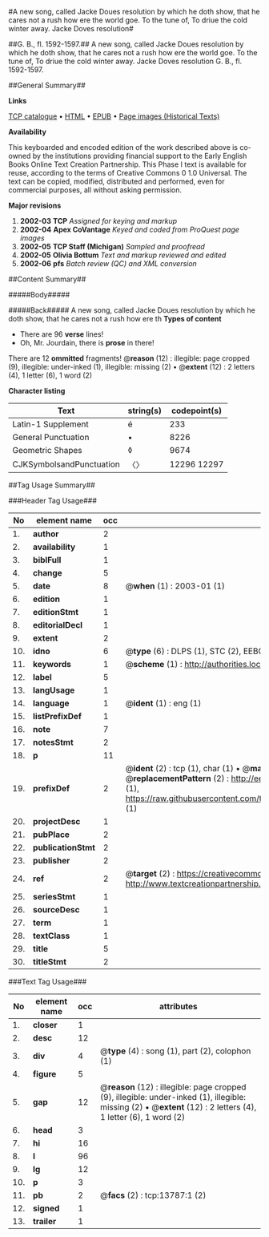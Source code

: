 #A new song, called Jacke Doues resolution by which he doth show, that he cares not a rush how ere the world goe. To the tune of, To driue the cold winter away. Jacke Doves resolution#

##G. B., fl. 1592-1597.##
A new song, called Jacke Doues resolution by which he doth show, that he cares not a rush how ere the world goe. To the tune of, To driue the cold winter away.
Jacke Doves resolution
G. B., fl. 1592-1597.

##General Summary##

**Links**

[TCP catalogue](http://www.ota.ox.ac.uk/tcp/)  • 
[HTML](http://tei.it.ox.ac.uk/tcp/Texts-HTML/free/A00/A00235.html)  • 
[EPUB](http://tei.it.ox.ac.uk/tcp/Texts-EPUB/free/A00/A00235.epub) • 
[Page images (Historical Texts)](https://data.historicaltexts.jisc.ac.uk/view?pubId=eebo-99848676e&pageId=eebo-99848676e-13787-1)

**Availability**

This keyboarded and encoded edition of the
	       work described above is co-owned by the institutions
	       providing financial support to the Early English Books
	       Online Text Creation Partnership. This Phase I text is
	       available for reuse, according to the terms of Creative
	       Commons 0 1.0 Universal. The text can be copied,
	       modified, distributed and performed, even for
	       commercial purposes, all without asking permission.

**Major revisions**

1. __2002-03__ __TCP__ *Assigned for keying and markup*
1. __2002-04__ __Apex CoVantage__ *Keyed and coded from ProQuest page images*
1. __2002-05__ __TCP Staff (Michigan)__ *Sampled and proofread*
1. __2002-05__ __Olivia Bottum__ *Text and markup reviewed and edited*
1. __2002-06__ __pfs__ *Batch review (QC) and XML conversion*

##Content Summary##

#####Body#####

#####Back#####
A new song, called Jacke Doues resolution by which he doth show, that he cares not a rush how ere th
**Types of content**

  * There are 96 **verse** lines!
  * Oh, Mr. Jourdain, there is **prose** in there!

There are 12 **ommitted** fragments! 
 @__reason__ (12) : illegible: page cropped (9), illegible: under-inked (1), illegible: missing (2)  •  @__extent__ (12) : 2 letters (4), 1 letter (6), 1 word (2)

**Character listing**


|Text|string(s)|codepoint(s)|
|---|---|---|
|Latin-1 Supplement|é|233|
|General Punctuation|•|8226|
|Geometric Shapes|◊|9674|
|CJKSymbolsandPunctuation|〈〉|12296 12297|

##Tag Usage Summary##

###Header Tag Usage###

|No|element name|occ|attributes|
|---|---|---|---|
|1.|__author__|2||
|2.|__availability__|1||
|3.|__biblFull__|1||
|4.|__change__|5||
|5.|__date__|8| @__when__ (1) : 2003-01 (1)|
|6.|__edition__|1||
|7.|__editionStmt__|1||
|8.|__editorialDecl__|1||
|9.|__extent__|2||
|10.|__idno__|6| @__type__ (6) : DLPS (1), STC (2), EEBO-CITATION (1), PROQUEST (1), VID (1)|
|11.|__keywords__|1| @__scheme__ (1) : http://authorities.loc.gov/ (1)|
|12.|__label__|5||
|13.|__langUsage__|1||
|14.|__language__|1| @__ident__ (1) : eng (1)|
|15.|__listPrefixDef__|1||
|16.|__note__|7||
|17.|__notesStmt__|2||
|18.|__p__|11||
|19.|__prefixDef__|2| @__ident__ (2) : tcp (1), char (1)  •  @__matchPattern__ (2) : ([0-9\-]+):([0-9IVX]+) (1), (.+) (1)  •  @__replacementPattern__ (2) : http://eebo.chadwyck.com/downloadtiff?vid=$1&page=$2 (1), https://raw.githubusercontent.com/textcreationpartnership/Texts/master/tcpchars.xml#$1 (1)|
|20.|__projectDesc__|1||
|21.|__pubPlace__|2||
|22.|__publicationStmt__|2||
|23.|__publisher__|2||
|24.|__ref__|2| @__target__ (2) : https://creativecommons.org/publicdomain/zero/1.0/ (1), http://www.textcreationpartnership.org/docs/. (1)|
|25.|__seriesStmt__|1||
|26.|__sourceDesc__|1||
|27.|__term__|1||
|28.|__textClass__|1||
|29.|__title__|5||
|30.|__titleStmt__|2||


###Text Tag Usage###

|No|element name|occ|attributes|
|---|---|---|---|
|1.|__closer__|1||
|2.|__desc__|12||
|3.|__div__|4| @__type__ (4) : song (1), part (2), colophon (1)|
|4.|__figure__|5||
|5.|__gap__|12| @__reason__ (12) : illegible: page cropped (9), illegible: under-inked (1), illegible: missing (2)  •  @__extent__ (12) : 2 letters (4), 1 letter (6), 1 word (2)|
|6.|__head__|3||
|7.|__hi__|16||
|8.|__l__|96||
|9.|__lg__|12||
|10.|__p__|3||
|11.|__pb__|2| @__facs__ (2) : tcp:13787:1 (2)|
|12.|__signed__|1||
|13.|__trailer__|1||
